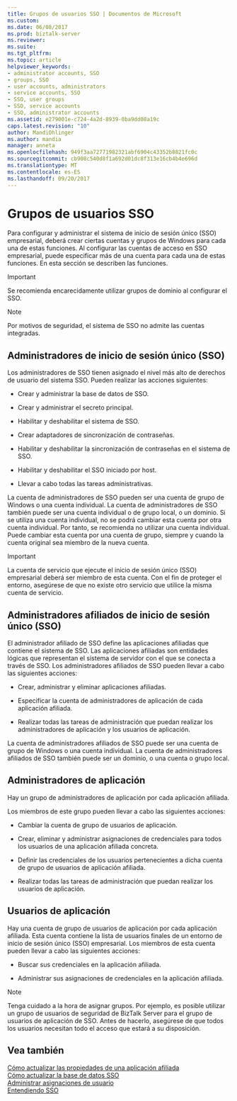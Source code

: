 ```yaml
---
title: Grupos de usuarios SSO | Documentos de Microsoft
ms.custom: 
ms.date: 06/08/2017
ms.prod: biztalk-server
ms.reviewer: 
ms.suite: 
ms.tgt_pltfrm: 
ms.topic: article
helpviewer_keywords:
- administrator accounts, SSO
- groups, SSO
- user accounts, administrators
- service accounts, SSO
- SSO, user groups
- SSO, service accounts
- SSO, administrator accounts
ms.assetid: e279001e-c724-4a2d-8939-0ba9dd08a19c
caps.latest.revision: "10"
author: MandiOhlinger
ms.author: mandia
manager: anneta
ms.openlocfilehash: 949f3aa72771982321abf6904c43352b8821fc0c
ms.sourcegitcommit: cb908c540d8f1a692d01dc8f313e16cb4b4e696d
ms.translationtype: MT
ms.contentlocale: es-ES
ms.lasthandoff: 09/20/2017
---
```

# <a name="sso-user-groups"></a>Grupos de usuarios SSO
Para configurar y administrar el sistema de inicio de sesión único (SSO) empresarial, deberá crear ciertas cuentas y grupos de Windows para cada una de estas funciones. Al configurar las cuentas de acceso en SSO empresarial, puede especificar más de una cuenta para cada una de estas funciones. En esta sección se describen las funciones.  
  
> [!IMPORTANT]
>  Se recomienda encarecidamente utilizar grupos de dominio al configurar el SSO.  
  
> [!NOTE]
>  Por motivos de seguridad, el sistema de SSO no admite las cuentas integradas.  
  
## <a name="single-sign-on-administrators"></a>Administradores de inicio de sesión único (SSO)  
 Los administradores de SSO tienen asignado el nivel más alto de derechos de usuario del sistema SSO. Pueden realizar las acciones siguientes:  
  
-   Crear y administrar la base de datos de SSO.  
  
-   Crear y administrar el secreto principal.  
  
-   Habilitar y deshabilitar el sistema de SSO.  
  
-   Crear adaptadores de sincronización de contraseñas.  
  
-   Habilitar y deshabilitar la sincronización de contraseñas en el sistema de SSO.  
  
-   Habilitar y deshabilitar el SSO iniciado por host.  
  
-   Llevar a cabo todas las tareas administrativas.  
  
 La cuenta de administradores de SSO pueden ser una cuenta de grupo de Windows o una cuenta individual. La cuenta de administradores de SSO también puede ser una cuenta individual o de grupo local, o un dominio. Si se utiliza una cuenta individual, no se podrá cambiar esta cuenta por otra cuenta individual. Por tanto, se recomienda no utilizar una cuenta individual. Puede cambiar esta cuenta por una cuenta de grupo, siempre y cuando la cuenta original sea miembro de la nueva cuenta.  
  
> [!IMPORTANT]
>  La cuenta de servicio que ejecute el inicio de sesión único (SSO) empresarial deberá ser miembro de esta cuenta. Con el fin de proteger el entorno, asegúrese de que no existe otro servicio que utilice la misma cuenta de servicio.  
  
## <a name="single-sign-on-affiliate-administrators"></a>Administradores afiliados de inicio de sesión único (SSO)  
 El administrador afiliado de SSO define las aplicaciones afiliadas que contiene el sistema de SSO. Las aplicaciones afiliadas son entidades lógicas que representan el sistema de servidor con el que se conecta a través de SSO. Los administradores afiliados de SSO pueden llevar a cabo las siguientes acciones:  
  
-   Crear, administrar y eliminar aplicaciones afiliadas.  
  
-   Especificar la cuenta de administradores de aplicación de cada aplicación afiliada.  
  
-   Realizar todas las tareas de administración que puedan realizar los administradores de aplicación y los usuarios de aplicación.  
  
 La cuenta de administradores afiliados de SSO puede ser una cuenta de grupo de Windows o una cuenta individual. La cuenta de administradores afiliados de SSO también puede ser un dominio, o una cuenta o grupo local.  
  
## <a name="application-administrators"></a>Administradores de aplicación  
 Hay un grupo de administradores de aplicación por cada aplicación afiliada.  
  
 Los miembros de este grupo pueden llevar a cabo las siguientes acciones:  
  
-   Cambiar la cuenta de grupo de usuarios de aplicación.  
  
-   Crear, eliminar y administrar asignaciones de credenciales para todos los usuarios de una aplicación afiliada concreta.  
  
-   Definir las credenciales de los usuarios pertenecientes a dicha cuenta de grupo de usuarios de aplicación afiliada.  
  
-   Realizar todas las tareas de administración que puedan realizar los usuarios de aplicación.  
  
## <a name="application-users"></a>Usuarios de aplicación  
 Hay una cuenta de grupo de usuarios de aplicación por cada aplicación afiliada. Esta cuenta contiene la lista de usuarios finales de un entorno de inicio de sesión único (SSO) empresarial. Los miembros de esta cuenta pueden llevar a cabo las siguientes acciones:  
  
-   Buscar sus credenciales en la aplicación afiliada.  
  
-   Administrar sus asignaciones de credenciales en la aplicación afiliada.  
  
> [!NOTE]
>  Tenga cuidado a la hora de asignar grupos. Por ejemplo, es posible utilizar un grupo de usuarios de seguridad de BizTalk Server para el grupo de usuarios de aplicación de SSO. Antes de hacerlo, asegúrese de que todos los usuarios necesitan todo el acceso que estará a su disposición.  
  
## <a name="see-also"></a>Vea también  
 [Cómo actualizar las propiedades de una aplicación afiliada](../core/how-to-update-the-properties-of-an-affiliate-application.md)   
 [Cómo actualizar la base de datos SSO](../core/how-to-update-the-sso-database.md)   
 [Administrar asignaciones de usuario](../core/managing-user-mappings.md)   
 [Entendiendo SSO](../core/understanding-sso.md)